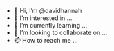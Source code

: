 - 👋 Hi, I’m @davidhannah
- 👀 I’m interested in ...
- 🌱 I’m currently learning ...
- 💞️ I’m looking to collaborate on ...
- 📫 How to reach me ...

<!---
davidhannah/davidhannah is a ✨ special ✨ repository because its `README.md` (this file) appears on your GitHub profile.
You can click the Preview link to take a look at your changes.
--->
